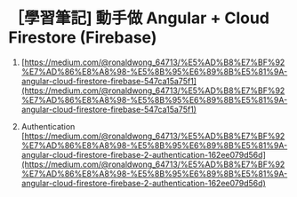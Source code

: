 # ［學習筆記] 動手做 Angular + Cloud Firestore (Firebase) 

1. [https://medium.com/@ronaldwong_64713/%E5%AD%B8%E7%BF%92%E7%AD%86%E8%A8%98-%E5%8B%95%E6%89%8B%E5%81%9A-angular-cloud-firestore-firebase-547ca15a75f1](https://medium.com/@ronaldwong_64713/%E5%AD%B8%E7%BF%92%E7%AD%86%E8%A8%98-%E5%8B%95%E6%89%8B%E5%81%9A-angular-cloud-firestore-firebase-547ca15a75f1)

2. Authentication [https://medium.com/@ronaldwong_64713/%E5%AD%B8%E7%BF%92%E7%AD%86%E8%A8%98-%E5%8B%95%E6%89%8B%E5%81%9A-angular-cloud-firestore-firebase-2-authentication-162ee079d56d](https://medium.com/@ronaldwong_64713/%E5%AD%B8%E7%BF%92%E7%AD%86%E8%A8%98-%E5%8B%95%E6%89%8B%E5%81%9A-angular-cloud-firestore-firebase-2-authentication-162ee079d56d)

   

